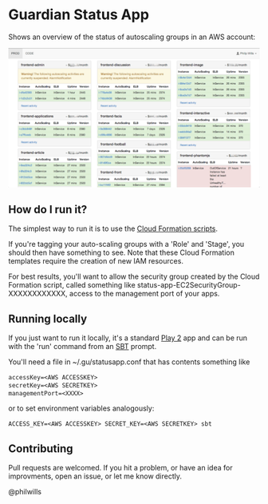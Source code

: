 Guardian Status App
=====================================

Shows an overview of the status of autoscaling groups in an AWS account:

![Status app in action](screenshot.png)

How do I run it?
----------------

The simplest way to run it is to use the [Cloud Formation scripts](cloud-formation/). 

If you're tagging your auto-scaling groups with a 'Role' and 'Stage', you should then
have something to see. Note that these Cloud Formation templates require the creation 
of new IAM resources.

For best results, you'll want to allow the security group created by the Cloud 
Formation script, called something like status-app-EC2SecurityGroup-XXXXXXXXXXXX, 
access to the management port of your apps.

Running locally
---------------

If you just want to run it locally, it's a standard [Play 2](http://www.playframework.com/) 
app and can be run with the 'run' command from an [SBT](http://www.scala-sbt.org/) prompt.

You'll need a file in ~/.gu/statusapp.conf that has contents something like
```
accessKey=<AWS ACCESSKEY>
secretKey=<AWS SECRETKEY>
managementPort=<XXXX>
```

or to set environment variables analogously:
```
ACCESS_KEY=<AWS ACCESSKEY> SECRET_KEY=<AWS SECRETKEY> sbt
```

Contributing
------------

Pull requests are welcomed. If you hit a problem, or have an idea for improvments, 
open an issue, or let me know directly.

@philwills
